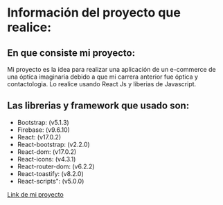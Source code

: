 # Información del proyecto que realice:

## En que consiste mi proyecto: 
Mi proyecto es la idea para realizar una aplicación de un e-commerce de una óptica imaginaria debido a que mi carrera anterior fue óptica y contactologia. Lo realice usando React Js y liberias de Javascript.

## Las librerias y framework que usado son:
* Bootstrap: (v5.1.3)
* Firebase: (v9.6.10)
* React: (v17.0.2)
* React-bootstrap: (v2.2.0)
* React-dom: (v17.0.2)
* React-icons: (v4.3.1)
* React-router-dom: (v6.2.2)
* React-toastify: (v8.2.0)
* React-scripts": (v5.0.0)

[Link de mi proyecto](https://optica-cantillo.vercel.app/)
